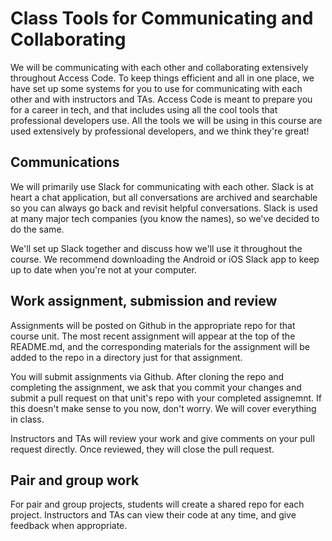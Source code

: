 
# Class Tools for Communicating and Collaborating

We will be communicating with each other and collaborating extensively throughout Access Code. To keep things efficient and all in one place, we have set up some systems for you to use for communicating with each other and with instructors and TAs. Access Code is meant to prepare you for a career in tech, and that includes using all the cool tools that professional developers use. All the tools we will be using in this course are used extensively by professional developers, and we think they're great!

## Communications

We will primarily use Slack for communicating with each other. Slack is at heart a chat application, but all conversations are archived and searchable so you can always go back and revisit helpful conversations. Slack is used at many major tech companies (you know the names), so we've decided to do the same. 

We'll set up Slack together and discuss how we'll use it throughout the course. We recommend downloading the Android or iOS Slack app to keep up to date when you're not at your computer. 

## Work assignment, submission and review

Assignments will be posted on Github in the appropriate repo for that course unit. The most recent assignment will appear at the top of the README.md, and the corresponding materials for the assignment will be added to the repo in a directory just for that assignment. 

You will submit assignments via Github. After cloning the repo and completing the assignment, we ask that you commit your changes and submit a pull request on that unit's repo with your completed assignemnt. If this doesn't make sense to you now, don't worry. We will cover everything in class. 

Instructors and TAs will review your work and give comments on your pull request directly. Once reviewed, they will close the pull request. 

## Pair and group work

For pair and group projects, students will create a shared repo for each project. Instructors and TAs can view their code at any time, and give feedback when appropriate. 


